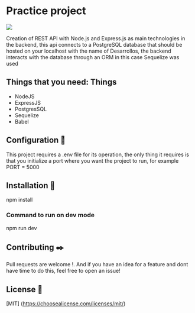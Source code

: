 # Practice project

![](https://res.cloudinary.com/cozyplace/image/upload/v1624047478/maxresdefault_cyc4nl.jpg)

Creation of REST API with Node.js and Express.js as main technologies in the backend, this api connects to a PostgreSQL database that should be hosted on your localhost with the name of Desarrollos, the backend interacts with the database through an ORM in this case Sequelize was used

## Things that you need: Things
 * NodeJS
 * ExpressJS
 * PostgresSQL
 * Sequelize
 * Babel
 
## Configuration 🔧
This project requires a .env file for its operation, the only thing it requires is that you initialize a port where you want the project to run, for example PORT = 5000

## Installation 🔧
npm install

### Command to run on dev mode
npm run dev

## Contributing ✒️
Pull requests are welcome !. And if you have an idea for a feature and dont have time to do this, feel free to open an issue!

## License 📄
[MIT] (https://choosealicense.com/licenses/mit/)
